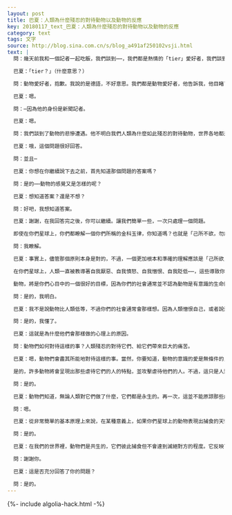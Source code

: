 ```yaml
---
layout: post
title: 巴夏：人類為什麼殘忍的對待動物以及動物的反應
key: 20180117_text_巴夏：人類為什麼殘忍的對待動物以及動物的反應
category: text
tags: 文字
source: http://blog.sina.com.cn/s/blog_a491af250102vsji.html
text: |
  問：幾天前我和一個記者一起吃飯，我們談到⋯⋯，我們都是熱情的「tier」愛好者，我們談到了⋯⋯

  巴夏：「tier？」（什麼意思？）

  問：動物愛好者，抱歉。我說的是德語，不好意思。我們都是動物愛好者，他告訴我，他目睹了很多人類對待動物的殘忍行為⋯

  巴夏：嗯。

  問：⋯因為他的身份是新聞記者。

  巴夏：嗯。

  問：我們談到了動物的悲慘遭遇。他不明白我們人類為什麼如此殘忍的對待動物，世界各地都是這樣，從中國到俄羅斯。

  巴夏：哦，這個問題很好回答。

  問：並且⋯

  巴夏：你想在你繼續說下去之前，首先知道那個問題的答案嗎？

  問：是的⋯⋯動物的感覺又是怎樣的呢？

  巴夏：想知道答案？還是不想？

  問：好吧，我想知道答案。

  巴夏：謝謝，在我回答完之後，你可以繼續。讓我們簡單一些，一次只處理一個問題。

  即使在你們星球上，你們都瞭解一個你們所稱的金科玉律，你知道嗎？也就是「己所不欲，勿施於人。」

  問：我瞭解。

  巴夏：事實上，儘管那個原則本身是對的，不過，一個更加根本和準確的理解應該是「己所欲，施於人。」

  在你們星球上，人類一直被教導著自我厭惡、自我憤怒、自我憎恨、自我貶低⋯⋯，這些導致你們人類認為自己沒有價值的評判，在一定意義上，會讓你們人類嫉妒一切在你們看來純潔和純粹的東西；你們會憎恨它們，並攻擊它們。

  動物，將是你們心目中的一個很好的目標，因為你們的社會通常並不認為動物是有意識的生命體，因此，你們認為把你們的挫折和失敗發洩到動物身上並不會給你們帶來很大的影響，至少比發洩到其他人身上帶來的影響要小很多。你明白嗎？

  問：是的，我明白。

  巴夏：我不是說動物比人類低等，不過你們的社會通常會那樣想。因為人類憎恨自己，或者說這樣的人憎恨自己，所以他們會打擊任何向他們提醒那種自我憎恨的對象。當他們看到某種完美和純潔的東西，比如一隻充滿了自信、充滿了絕對的力量和愛心的動物的時候，他們就會打擊它。因為它使他們想起了他們所相信的「自己是脆弱的」，即使實際上那不是真的，但是那是他們被教導去相信的 – 他們是不自然的——所以他們憎恨一切自然的東西。你懂了嗎？

  問：是的，我懂了。

  巴夏：這就是為什麼他們會那樣做的心理上的原因。

  問：動物們如何對待這樣的事？人類殘忍的對待它們、給它們帶來巨大的痛苦。

  巴夏：嗯，動物們會盡其所能地對待這樣的事。當然，你要知道，動物的意識的愛是無條件的，動物的意識的表達和自信也是無條件的 - 這絕不意味著可以寬恕人類對待動物的殘忍行為 - 從這個意義上來說，動物只會以自然的表現來對待人類對它們所做的殘忍的事，那是造物的純粹反映。無論它們仍然活著還是死去，它們都會作為純粹的、無條件的反映來對待這樣的事。

  是的，許多動物將會呈現出那些虐待它們的人的特點，並攻擊虐待他們的人。不過，這只是人類虐待它們的行為結果的自然反映。它們攻擊人類並不是出於報復，而是出於人類行為的結果和自然的反映。並且它們仍然表現出無條件的愛，這讓它們以這樣一種方式與人類相連接：它們樂意配合你們來展現那些特點。所以，也許有一天你們將會理解人類是多麼的憎恨自己，也許人類能夠最終學會愛自己，就像動物向你們反映的（造物的）無條件的愛一樣。這就是動物對待你們人類虐待它們的方式，你懂了嗎？

  問：是的。

  巴夏：動物們知道，無論人類對它們做了什麼，它們都是永生的。再一次，這並不能原諒那些虐待行為。不過動物們知道它們是無限的，它們知道它們是永恆的。並且，在一定程度上，它們也理解 – 與人類在實施那些虐待行為的時候的理解並不完全一樣 – 這只是（人類）逐漸學會不再憎恨、不再殺戮，並且學著愛自己的一種特定進化方式的組成部分。

  問：嗯。

  巴夏：從非常簡單的基本原理上來說，在某種意義上，如果你們星球上的動物表現出捕食的天性，或者攻擊性等，這通常是你們星球的集體意識的一種反映。簡單地說，在你們的世界上，動物之所以是掠奪和捕食性的，是因為你們是掠奪性的。 你明白嗎？

  問：是的。

  巴夏：在我們的世界裡，動物們是共生的，它們彼此捕食但不會達到滅絕對方的程度。它反映了我們的整體觀，也就是：在一定意義上，動物們不需要滅絕對方就能夠從彼此那裡獲得它們所需要的東西。你懂了嗎？

  問：謝謝你。

  巴夏：這是否充分回答了你的問題？

  問：是的。
---
```


{%- include algolia-hack.html -%}
